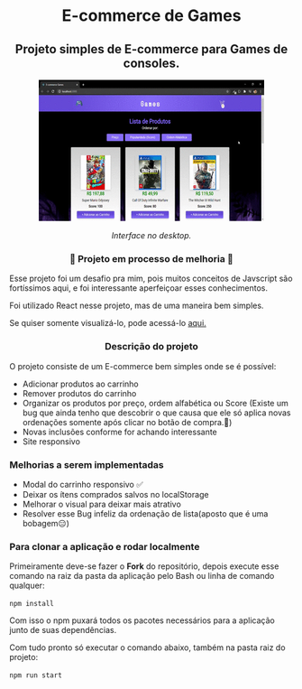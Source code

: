 <h1 align="center">E-commerce de Games</h1>

<h2 align="center">Projeto simples de E-commerce para Games de consoles.</h2>

<p align="center"><img src="./public/assets/desktop.gif" /></p>
<p align="center"><i>Interface no desktop.</i></p>

<h3 align="center">🚧 Projeto em processo de melhoria 🚧</h3>

<p>Esse projeto foi um desafio pra mim, pois muitos conceitos de Javscript são fortíssimos aqui, e foi interessante aperfeiçoar esses conhecimentos.</p>
<p>Foi utilizado React nesse projeto, mas de uma maneira bem simples.</p>
<p>Se quiser somente visualizá-lo, pode acessá-lo <a href="https://inspiring-snyder-8dfdc3.netlify.app">aqui.</a></p>

<h3 align="center">Descrição do projeto</h3>
<p>O projeto consiste de um E-commerce bem simples onde se é possível:</p>
<ul>
  <li>Adicionar produtos ao carrinho</li>
  <li>Remover produtos do carrinho</li>
  <li>Organizar os produtos por preço, ordem alfabética ou Score (Existe um bug que ainda tenho que descobrir o que causa que ele só aplica novas ordenações somente após clicar no botão de compra.🤔)</li>
  <li>Novas inclusões conforme for achando interessante</li>
  <li>Site responsivo</li>
</ul>

<h3>Melhorias a serem implementadas</h3>
<ul>
  <li>Modal do carrinho responsivo ✅</li>
  <li>Deixar os ítens comprados salvos no localStorage</li>
  <li>Melhorar o visual para deixar mais atrativo</li>
  <li>Resolver esse Bug infeliz da ordenação de lista(aposto que é uma bobagem😑)</li>
</ul>

<h3>Para clonar a aplicação e rodar localmente</h3>

<p>Primeiramente deve-se fazer o <strong>Fork</strong> do repositório, depois execute esse comando na raiz da pasta da aplicação pelo Bash ou linha de comando qualquer:</p>
<code>npm install</code>
<p>Com isso o npm puxará todos os pacotes necessários para a aplicação junto de suas dependências.</p>
<p>Com tudo pronto só executar o comando abaixo, também na pasta raiz do projeto:</p>
<code>npm run start</code>
